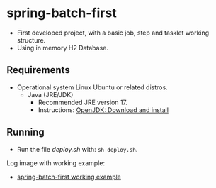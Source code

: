 # spring-batch-first
- First developed project, with a basic job, step and tasklet working structure.
- Using in memory H2 Database.

## Requirements
- Operational system Linux Ubuntu or related distros.
    - Java (JRE/JDK)
        - Recommended JRE version 17.
        - Instructions: [OpenJDK: Download and install](https://openjdk.org/install/)

## Running
- Run the file *deploy.sh* with: `sh deploy.sh`.

Log image with working example:
- [spring-batch-first working example](https://imgur.com/a/J7DsfVl)